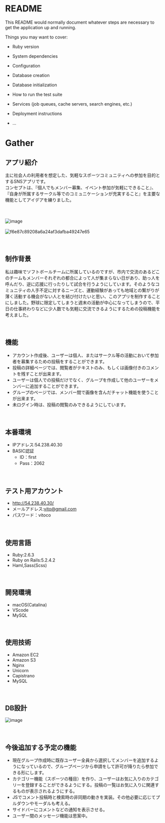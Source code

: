 # README

This README would normally document whatever steps are necessary to get the
application up and running.

Things you may want to cover:

* Ruby version

* System dependencies

* Configuration

* Database creation

* Database initialization

* How to run the test suite

* Services (job queues, cache servers, search engines, etc.)

* Deployment instructions

* ...


# Gather
## アプリ紹介
主に社会人の利用者を想定した、気軽なスポーツコミュニティへの参加を目的とするSNSアプリです。<br>
コンセプトは、『個人でもメンバー募集、イベント参加が気軽にできること』、『自身が所属するサークル等でのコミュニケーションが充実すること』を主要な機能としてアイデアを練りました。
<br><br><br><br>
![image](https://user-images.githubusercontent.com/61773347/83836708-4455da00-a72f-11ea-8896-73b237a02388.png)
<br><br>
![f6e87c89208a6a24af3dafba49247e65](https://user-images.githubusercontent.com/61773347/83991175-f20ef600-a986-11ea-85c3-841c504bf799.gif)
<br><br><br>
## 制作背景
私は趣味でソフトボールチームに所属しているのですが、市内で交流のあるどこのチームもメンバーそれぞれの都合によって人が集まらない日があり、助っ人を呼んだり、逆に応援に行ったりして試合を行うようにしています。そのようなコミュニティの人手不足に対するニーズと、運動経験があっても地域との繋がりが薄く活動する機会がない人とを結び付けたいと思い、このアプリを制作することにしました。野球に限定してしまうと週末の活動が中心になってしまうので、平日の仕事終わりなどに少人数でも気軽に交流できるようにするための投稿機能を考えました。
<br><br><br>
## 機能
- アカウント作成後、ユーザーは個人、またはサークル等の活動において参加者を募集するための投稿をすることができます。<br>
- 投稿の詳細ページでは、閲覧者がテキストのみ、もしくは画像付きのコメントを残すことが出来ます。<br>
- ユーザーは個人での投稿だけでなく、グループを作成して他のユーザーをメンバーに追加することができます。<br>
- グループのページでは、メンバー間で画像を含んだチャット機能を使うことが出来ます。
- 未ログイン時は、投稿の閲覧のみできるようにしています。
<br><br><br>
## 本番環境
- IPアドレス:54.238.40.30
- BASIC認証
  - ID：first
  - Pass：2062
<br><br><br>
## テスト用アカウント
- http://54.238.40.30/
- メールアドレス:vito@gmail.com
- パスワード：vitoco
<br><br><br>
## 使用言語
- Ruby:2.6.3
- Ruby on Rails:5.2.4.2
- Haml,Sass(Scss)
<br><br><br>
## 開発環境
- macOS(Catalina)
- VScode
- MySQL
<br><br><br>
## 使用技術
- Amazon EC2
- Amazon S3
- Nginx
- Unicorn
- Capistrano
- MySQL
<br><br><br>
## DB設計
![image](https://user-images.githubusercontent.com/61773347/83620584-7698f780-a5c8-11ea-9e1a-c6b929a5e9f7.png)
<br><br><br>
## 今後追加する予定の機能
- 現在グループ作成時に既存ユーザー全員から選択してメンバーを追加するようになっているので、グループページから申請をして許可が降りたら参加できる形にします。
- カテゴリー機能（スポーツの種目）を作り、ユーザーはお気に入りのカテゴリーを登録することができるようにする。投稿の一覧はお気に入りに関連するものが表示されるようにする。
- JSでコメント投稿時と検索時の非同期の動きを実装。その他必要に応じてプルダウンやモーダルも考える。
- サイドバーにコメントなどの通知を表示させる。
- ユーザー間のメッセージ機能は思案中。






